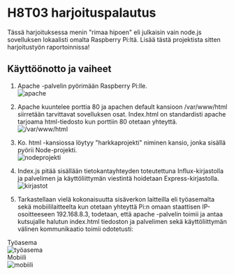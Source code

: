 # H8T03 harjoituspalautus

Tässä harjoituksessa menin "rimaa hipoen" eli julkaisin vain node.js sovelluksen lokaalisti omalta Raspberry Pi:ltä. Lisää tästä projektista sitten harjoitustyön raportoinnissa!

## Käyttöönotto ja vaiheet

1. Apache -palvelin pyörimään Raspberry Pi:lle.  
![apache](/H8/H8T03/1.png)

2. Apache kuuntelee porttia 80 ja apachen default kansioon /var/www/html siirretään tarvittavat sovelluksen osat. Index.html on standardisti apache tarjoama html-tiedosto kun porttiin 80 otetaan yhteyttä.  
![/var/www/html](/H8/H8T03/2.png)

3. Ko. html -kansiossa löytyy "harkkaprojekti" niminen kansio, jonka sisällä pyörii Node-projekti.  
![nodeprojekti](/H8/H8T03/3.png)

4. Index.js pitää sisällään tietokantayhteyden toteutettuna Influx-kirjastolla ja palvelimen ja käyttöliittymän viestintä hoidetaan Express-kirjastolla.  
![kirjastot](/H8/H8T03/4.png)

5. Tarkastellaan vielä kokonaisuutta sisäverkon laitteilla eli työasemalta sekä mobiililaitteelta kun otetaan yhteyttä Pi:n omaan staattisen IP-osoitteeseen 192.168.8.3, todetaan, että apache -palvelin toimii ja antaa kutsujalle halutun index.html tiedoston ja palvelimen sekä käyttöliittymän välinen kommunikaatio toimii odotetusti:  

Työasema  
![työasema](/H8/H8T03/5.png)  
Mobiili  
![mobiili](/H8/H8T03/mobiili.jpg)